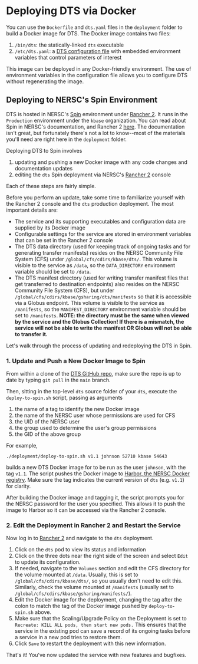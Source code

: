 # Deploying DTS via Docker

You can use the `Dockerfile` and `dts.yaml` files in the `deployment` folder to
build a Docker image for DTS. The Docker image contains two files:

1. `/bin/dts`: the statically-linked `dts` executable
2. `/etc/dts.yaml`: a [DTS configuration file](config.md) with embedded
   environment variables that control parameters of interest

This image can be deployed in any Docker-friendly environment. The use of
environment variables in the configuration file allows you to configure
DTS without regenerating the image.

## Deploying to NERSC's Spin Environment

DTS is hosted in NERSC's [Spin](https://www.nersc.gov/systems/spin/)
environment under [Rancher 2](https://rancher2.spin.nersc.gov/login).
It runs in the `Production` environment under the `kbase` organization.
You can read about Spin in NERSC's documentation, and Rancher 2
[here](https://rancher.com/docs/rancher/v2.x/en/). The documentation
isn't great, but fortunately there's not a lot to know--most of the
materials you'll need are right here in the `deployment` folder.

Deploying DTS to Spin involves

1. updating and pushing a new Docker image with any code changes and
   documentation updates
2. editing the `dts` Spin deployment via NERSC's
   [Rancher 2](https://rancher2.spin.nersc.gov/login) console

Each of these steps are fairly simple.

Before you perform an update, take some time to familiarize yourself
with the Rancher 2 console and the `dts` production deployment.
The most important details are:

* The service and its supporting executables and configuration data are
  supplied by its Docker image
* Configurable settings for the service are stored in environment variables
  that can be set in the Rancher 2 console
* The DTS data directory (used for keeping track of ongoing tasks and for
  generating transfer manifests) resides on the NERSC Community File System
  (CFS) under `/global/cfs/cdirs/kbase/dts/`. This volume is visible to the
  service as `/data`, so the `DATA_DIRECTORY` environment variable should be
  set to `/data`.
* The DTS manifest directory (used for writing transfer manifest files that
  get transferred to destination endpoints) also resides on the NERSC
  Community File System (CFS), but under `/global/cfs/cdirs/kbase/gsharing/dts/manifests`
  so that it is accessible via a Globus endpoint. This volume is visible to
  the service as `/manifests`, so the `MANIFEST_DIRECTORY` environment variable
  should be set to `/manifests`. **NOTE: the directory must be the same when
  viewed by the service and the Globus Collection! If there is a mismatch,
  the service will not be able to write the manifest OR Globus will not be
  able to transfer it.**

Let's walk through the process of updating and redeploying the DTS in Spin.

### 1. Update and Push a New Docker Image to Spin

From within a clone of the [DTS GitHub repo](https://github.com/kbase/dts), make
sure the repo is up to date by typing `git pull` in the `main` branch.

Then, sitting in the top-level `dts` source folder of your `dts`, execute
the `deploy-to-spin.sh` script, passing as arguments

1. the name of a tag to identify the new Docker image
2. the name of the NERSC user whose permissions are used for CFS
3. the UID of the NERSC user
4. the group used to determine the user's group permissions
5. the GID of the above group

For example,

```
./deployment/deploy-to-spin.sh v1.1 johnson 52710 kbase 54643
```

builds a new DTS Docker image for to be run as the user `johnson`,
with the tag `v1.1`. The script pushes the Docker image to [Harbor, the
NERSC Docker registry](https://registry.nersc.gov). Make sure the tag
indicates the current version of `dts` (e.g. `v1.1`) for clarity.

After building the Docker image and tagging it, the script prompts you for the
NERSC password for the user you specified. This allows it to push the image to
Harbor so it can be accessed via the Rancher 2 console.

### 2. Edit the Deployment in Rancher 2 and Restart the Service

Now log in to [Rancher 2](https://rancher2.spin.nersc.gov/login) and
navigate to the `dts` deployment.

1. Click on the `dts` pod to view its status and information
2. Click on the three dots near the right side of the screen and select
   `Edit` to update its configuration.
3. If needed, navigate to the `Volumes` section and edit the CFS directory for
   the volume mounted at `/data`. Usually, this is set to `/global/cfs/cdirs/kbase/dts/`,
   so you usually don't need to edit this. Similarly, check the volume mounted
   at `/manifests` (usually set to `/global/cfs/cdirs/kbase/gsharing/manifests/`).
4. Edit the Docker image for the deployment, changing the tag after the colon
   to match the tag of the Docker image pushed by `deploy-to-spin.sh` above.
5. Make sure that the Scaling/Upgrade Policy on the Deployment is set to
   `Recreate: KILL ALL pods, then start new pods.` This ensures that the
   service in the existing pod can save a record of its ongoing tasks before a
   service in a new pod tries to restore them.
6. Click `Save` to restart the deployment with this new information.

That's it! You've now updated the service with new features and bugfixes.
